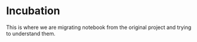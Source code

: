 # Incubation

This is where we are migrating notebook from the original project
and trying to understand them. 